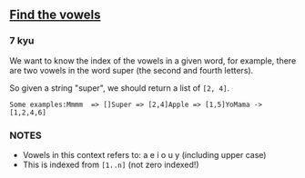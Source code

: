 <h2><a href=https://www.codewars.com/kata/5680781b6b7c2be860000036/train/javascript target="_blank">Find the vowels</a></h2><h3>7 kyu</h3><p>We want to know the index of the vowels in a given word, for example, there are two vowels in the word super (the second and fourth letters). </p><p>So given a string "super", we should return a list of <code>[2, 4]</code>.</p><pre><code>Some examples:Mmmm  =&gt; []Super =&gt; [2,4]Apple =&gt; [1,5]YoMama -&gt; [1,2,4,6]</code></pre><h3 id="notes">NOTES</h3><ul><li>Vowels in this context refers to: a e i o u y (including upper case)</li><li>This is indexed from <code>[1..n]</code> (not zero indexed!)</li></ul>